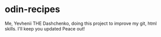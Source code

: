 # odin-recipes
Me, Yevhenii THE Dashchenko, doing this project to improve my git, html skills.
I'll keep you updated
Peace out! 
